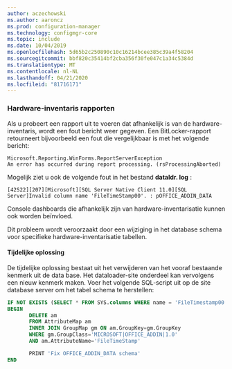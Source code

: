 ```yaml
---
author: aczechowski
ms.author: aaroncz
ms.prod: configuration-manager
ms.technology: configmgr-core
ms.topic: include
ms.date: 10/04/2019
ms.openlocfilehash: 5d65b2c250890c10c16214bcee385c39a4f58204
ms.sourcegitcommit: bbf820c35414bf2cba356f30fe047c1a34c5384d
ms.translationtype: MT
ms.contentlocale: nl-NL
ms.lasthandoff: 04/21/2020
ms.locfileid: "81716171"
---
```

### <a name="hardware-inventory-reports"></a><a name="ki_hinv"></a>Hardware-inventaris rapporten

<!--5468413-->
Als u probeert een rapport uit te voeren dat afhankelijk is van de hardware-inventaris, wordt een fout bericht weer gegeven. Een BitLocker-rapport retourneert bijvoorbeeld een fout die vergelijkbaar is met het volgende bericht:

```
Microsoft.Reporting.WinForms.ReportServerException
An error has occurred during report processing. (rsProcessingAborted)
```

Mogelijk ziet u ook de volgende fout in het bestand **dataldr. log** :

`[42S22][207][Microsoft][SQL Server Native Client 11.0][SQL Server]Invalid column name 'FileTimeStamp00'. : pOFFICE_ADDIN_DATA`

Console dashboards die afhankelijk zijn van hardware-inventarisatie kunnen ook worden beïnvloed.

Dit probleem wordt veroorzaakt door een wijziging in het database schema voor specifieke hardware-inventarisatie tabellen.

#### <a name="workaround"></a>Tijdelijke oplossing

De tijdelijke oplossing bestaat uit het verwijderen van het vooraf bestaande kenmerk uit de data base. Het dataloader-site onderdeel kan vervolgens een nieuw kenmerk maken. Voer het volgende SQL-script uit op de site database server om het tabel schema te herstellen:

``` SQL
IF NOT EXISTS (SELECT * FROM SYS.columns WHERE name = 'FileTimestamp00' AND object_id = OBJECT_ID('OFFICE_ADDIN_DATA'))
BEGIN
       DELETE am
       FROM AttributeMap am
       INNER JOIN GroupMap gm ON am.GroupKey=gm.GroupKey
       WHERE gm.GroupClass='MICROSOFT|OFFICE_ADDIN|1.0'
       AND am.AttributeName='FileTimeStamp'

       PRINT 'Fix OFFICE_ADDIN_DATA schema'
END
```
